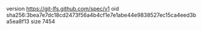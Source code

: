 version https://git-lfs.github.com/spec/v1
oid sha256:3bea7e7dc18cd2473f56a4b4cf1e7e1abe44e9838527ec15ca4eed3ba5ea8f13
size 7454
